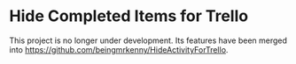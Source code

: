 # Hide Completed Items for Trello

This project is no longer under development. Its features have been merged into <https://github.com/beingmrkenny/HideActivityForTrello>.
